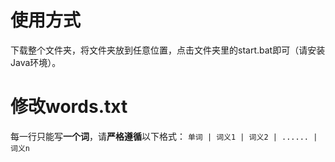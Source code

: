 # 使用方式
下载整个文件夹，将文件夹放到任意位置，点击文件夹里的start.bat即可（请安装Java环境）。
# 修改words.txt
每一行只能写**一个词**，请**严格遵循**以下格式：
<code>单词 | 词义1 | 词义2 | ...... | 词义n</code>
